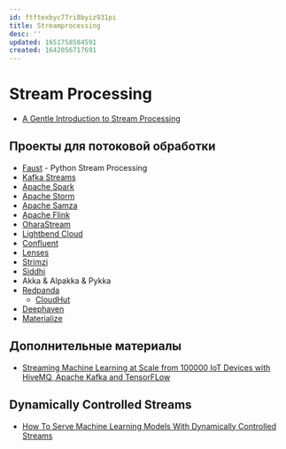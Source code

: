 ```yaml
---
id: ftftexbyc77ri8byiz931pi
title: Streamprocessing
desc: ''
updated: 1651758584591
created: 1642056717691
---
```

Stream Processing
=================

* [A Gentle Introduction to Stream Processing](https://medium.com/stream-processing/what-is-stream-processing-1eadfca11b97)

## Проекты для потоковой обработки

* [Faust](https://faust.readthedocs.io/en/latest/) - Python Stream Processing
* [Kafka Streams](https://kafka.apache.org/documentation/streams)
* [Apache Spark](http://spark.apache.org/)
* [Apache Storm](http://storm.apache.org/)
* [Apache Samza](http://samza.apache.org/)
* [Apache Flink](http://flink.apache.org/)
* [OharaStream](https://oharastream.github.io/en/)
* [Lightbend Cloud](https://www.lightbend.com)
* [Confluent](./streamprocessing.confluent.md)
* [Lenses](./streamprocessing.lenses.md)
* [Strimzi](./streamprocessing.strimzi.md)
* [Siddhi](https://siddhi.io/)
* Akka & Alpakka & Pykka
* [Redpanda](https://redpanda.com/)
    * [CloudHut](https://cloudhut.dev/)
* [Deephaven](./streamprocessing.deephaven.md)
* [Materialize](https://materialize.com)

## Дополнительные материалы

* [Streaming Machine Learning at Scale from 100000 IoT Devices with HiveMQ, Apache Kafka and TensorFLow](https://github.com/kaiwaehner/hivemq-mqtt-tensorflow-kafka-realtime-iot-machine-learning-training-inference)

## Dynamically Controlled Streams

* [How To Serve Machine Learning Models With Dynamically Controlled Streams](https://www.lightbend.com/blog/serve-machine-learning-models-dynamically-controlled-streams)


